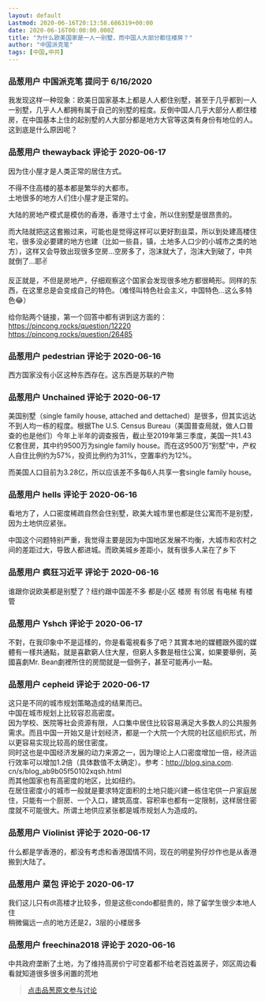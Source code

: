 ```yaml
---
layout: default
Lastmod: 2020-06-16T20:13:58.686319+00:00
date: 2020-06-16T00:00:00.000Z
title: "为什么欧美国家是一人一别墅，而中国人大部分都住楼房？"
author: "中国派克笔"
tags: [中国,中共]
---
```



### 品葱用户 **中国派克笔** 提问于 6/16/2020
    
我发现这样一种现象：欧美日国家基本上都是人人都住别墅，甚至于几乎都到一人一别墅，几乎人人都拥有属于自己的别墅的程度。反倒中国人几乎大部分人都住楼房，在中国基本上住的起别墅的人大部分都是地方大官等这类有身份有地位的人。  
这到底是什么原因呢？
    
                

### 品葱用户 **thewayback** 评论于 2020-06-17
        
因为住小屋才是人类正常的居住方式。  
  
不得不住高楼的基本都是繁华的大都市。  
土地很多的地方人们住小屋才是正常的。  
  
大陆的房地产模式是模仿的香港，香港寸土寸金，所以住别墅是很昂贵的。  
  
而大陆就把这这套搬过来，可能也是觉得这样可以更好割韭菜，所以到处建高楼住宅，很多没必要建的地方也建（比如一些县，镇，土地多人口少的小城市之类的地方），这样又会导致出现很多空房...空房多了，泡沫就大了，泡沫大到破了，中共就倒了...耶✌  
  
反正就是，不但是房地产，仔细观察这个国家会发现很多地方都很畸形。同样的东西，在这里总是会变成自己的特色。（难怪叫特色社会主义，中国特色...这么多特色😂）  
  
给你贴两个链接，第一个回答中都有讲到这方面的：  
https://pincong.rocks/question/12220  
https://pincong.rocks/question/26485
        
                

### 品葱用户 **pedestrian** 评论于 2020-06-16
        
西方国家没有小区这种东西存在。这东西是苏联的产物
        
                

### 品葱用户 **Unchained** 评论于 2020-06-17
        
美国别墅（single family house, attached and dettached）是很多，但其实远达不到人均一栋的程度。根据The U.S. Census Bureau（美国普查局就，做人口普查的也是他们）今年上半年的调查报告，截止至2019年第三季度，美国一共1.43亿套住房，其中约9500万为single family house。而在这9500万“别墅”中，产权人自住比例约为57%，投资比例约为31%，空置率约为12%。  
  
而美国人口目前为3.28亿，所以应该差不多每6人共享一套single family house。
        
                

### 品葱用户 **hells** 评论于 2020-06-16
        
看地方了，人口密度稀疏自然会住别墅，欧美大城市里也都是住公寓而不是别墅，因为土地供应紧张。  
  
中国这个问题特别严重，我觉得主要是因为中国地区发展不均衡，大城市和农村之间的差距过大，导致人都进城。而欧美城乡差距小，就有很多人呆在了乡下
        
                

### 品葱用户 **疯狂习近平** 评论于 2020-06-16
        
谁跟你说欧美都是别墅了？纽约跟中国差不多 都是小区 楼房 有邻居 有电梯 有楼管
        
                

### 品葱用户 **Yshch** 评论于 2020-06-17
        
不對，在我印象中不是這樣的，你是看電視看多了吧？其實本地的媒體跟外國的媒體有一樣共通點，就是喜歡窮人住大屋，但窮人多數是租住公寓，如果要舉例，英國喜劇Mr. Bean劇裡所住的房間就是一個例子，甚至可能再小一點。
        
                

### 品葱用户 **cepheid** 评论于 2020-06-17
        
这只是不同的城市规划策略造成的结果而已。  
中国在城市规划上比较容忍高密度。  
因为学校、医院等社会资源有限，人口集中居住比较容易满足大多数人的公共服务需求。而且中国一开始又是计划经济，都是一个大院一个大院的社区组织形式，所以更容易实现比较高的居住密度。  
同时这也是中国经济发展的动力来源之一，因为理论上人口密度增加一倍，经济运行效率可以增加1.2倍（具体数值不太确定）。参考：http://blog.sina.com. cn/s/blog\_ab9b05f50102xqsh.html  
而其他国家也有高密度的地区，比如纽约。  
在居住密度小的城市一般就是要求特定面积的土地只能兴建一栋住宅供一户家庭居住，只能有一个厨房、一个入口，建筑高度、容积率也都有一定限制，这样居住密度就不可能很大。所谓土地供应紧张都是城市规划人为造成的。
        
                

### 品葱用户 **Violinist** 评论于 2020-06-17
        
什么都是学香港的，都没有考虑和香港国情不同，现在的明星狗仔炒作也是从香港搬到大陆了。
        
                

### 品葱用户 **菜包** 评论于 2020-06-17
        
我们这儿只有dt高楼才比较多，但是这些condo都挺贵的，除了留学生很少本地人住  
稍微偏远一点的地方还是2，3层的小楼居多
        
                

### 品葱用户 **freechina2018** 评论于 2020-06-16
        
中共政府垄断了土地，为了维持高房价宁可空着都不给老百姓盖房子，郊区周边看看就知道很多很多闲置的荒地
        
                





> [点击品葱原文参与讨论](https://pincong.rocks/question/27364)

